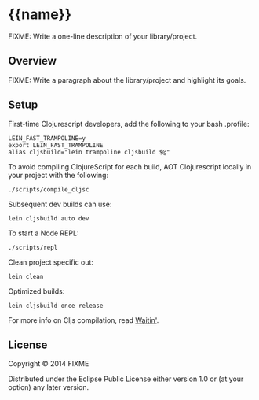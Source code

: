 # {{name}}

FIXME: Write a one-line description of your library/project.

## Overview

FIXME: Write a paragraph about the library/project and highlight its goals.

## Setup

First-time Clojurescript developers, add the following to your bash .profile:

    LEIN_FAST_TRAMPOLINE=y
    export LEIN_FAST_TRAMPOLINE
    alias cljsbuild="lein trampoline cljsbuild $@"

To avoid compiling ClojureScript for each build, AOT Clojurescript locally in your project with the following:

    ./scripts/compile_cljsc

Subsequent dev builds can use:

    lein cljsbuild auto dev

To start a Node REPL:

    ./scripts/repl

Clean project specific out:

    lein clean
     
Optimized builds:

    lein cljsbuild once release     

For more info on Cljs compilation, read [Waitin'](http://swannodette.github.io/2014/12/22/waitin/).

## License

Copyright © 2014 FIXME

Distributed under the Eclipse Public License either version 1.0 or (at your option) any later version.
